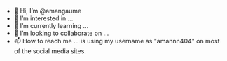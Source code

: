 - 👋 Hi, I’m @amangaume
- 👀 I’m interested in ...
- 🌱 I’m currently learning ...
- 💞️ I’m looking to collaborate on ...
- 📫 How to reach me ... is using my username as "amannn404" on most of the social media sites.

<!---
amangaume/amangaume is a ✨ special ✨ repository because its `README.md` (this file) appears on your GitHub profile.
You can click the Preview link to take a look at your changes.
--->
